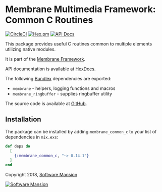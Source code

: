 # Membrane Multimedia Framework: Common C Routines

[![CircleCI](https://circleci.com/gh/membraneframework/membrane_common_c.svg?style=svg)](https://circleci.com/gh/membraneframework/membrane_common_c)
[![Hex.pm](https://img.shields.io/hexpm/v/membrane_common_c.svg)](https://hex.pm/packages/membrane_common_c)
[![API Docs](https://img.shields.io/badge/api-docs-yellow.svg?style=flat)](https://hexdocs.pm/membrane_common_c/)

This package provides useful C routines common to multiple elements utilizing native modules.

It is part of the [Membrane Framework](https://membraneframework.org/).

API documentation is available at [HexDocs](https://hexdocs.pm/membrane_common_c/).

The following [Bundlex](https://hex.pm/packages/bundlex) dependencies are exported:
* `membrane` - helpers, logging functions and macros
* `membrane_ringbuffer` - supplies ringbuffer utility

The source code is available at [GitHub](https://github.com/membraneframework/membrane_common_c).

## Installation

The package can be installed by adding `membrane_common_c` to your list of dependencies in `mix.exs`:

```elixir
def deps do
  [
    {:membrane_common_c, "~> 0.14.1"}
  ]
end
```

Copyright 2018, [Software Mansion](https://swmansion.com/?utm_source=git&utm_medium=readme&utm_campaign=membrane)

[![Software Mansion](https://logo.swmansion.com/logo?color=white&variant=desktop&width=200&tag=membrane-github)](https://swmansion.com/?utm_source=git&utm_medium=readme&utm_campaign=membrane)
